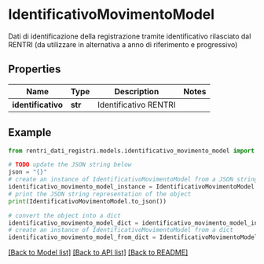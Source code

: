 # IdentificativoMovimentoModel

Dati di identificazione della registrazione tramite identificativo rilasciato dal RENTRI (da utilizzare in alternativa a anno di riferimento e progressivo)

## Properties

Name | Type | Description | Notes
------------ | ------------- | ------------- | -------------
**identificativo** | **str** | Identificativo RENTRI | 

## Example

```python
from rentri_dati_registri.models.identificativo_movimento_model import IdentificativoMovimentoModel

# TODO update the JSON string below
json = "{}"
# create an instance of IdentificativoMovimentoModel from a JSON string
identificativo_movimento_model_instance = IdentificativoMovimentoModel.from_json(json)
# print the JSON string representation of the object
print(IdentificativoMovimentoModel.to_json())

# convert the object into a dict
identificativo_movimento_model_dict = identificativo_movimento_model_instance.to_dict()
# create an instance of IdentificativoMovimentoModel from a dict
identificativo_movimento_model_from_dict = IdentificativoMovimentoModel.from_dict(identificativo_movimento_model_dict)
```
[[Back to Model list]](../README.md#documentation-for-models) [[Back to API list]](../README.md#documentation-for-api-endpoints) [[Back to README]](../README.md)


